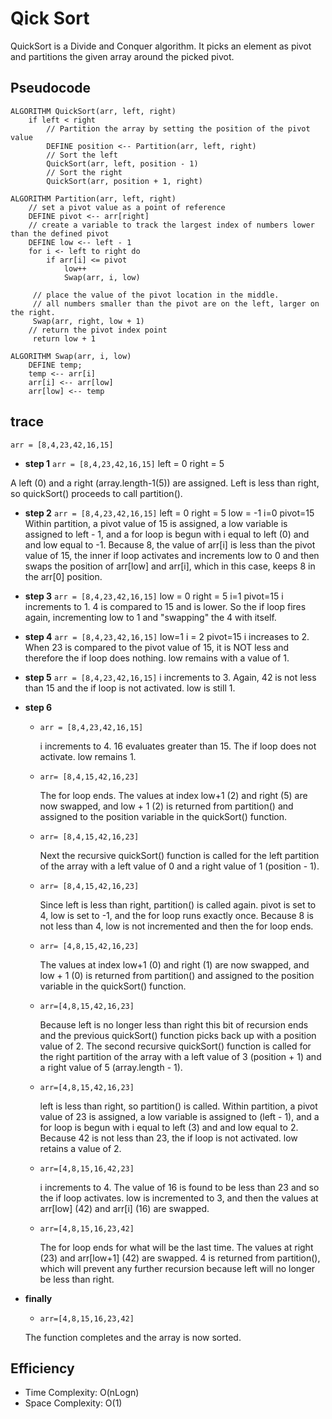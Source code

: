 # Qick Sort

QuickSort is a Divide and Conquer algorithm. It picks an element as pivot and partitions the given array around the picked pivot.

## Pseudocode

```pseudocode
ALGORITHM QuickSort(arr, left, right)
    if left < right
        // Partition the array by setting the position of the pivot value
        DEFINE position <-- Partition(arr, left, right)
        // Sort the left
        QuickSort(arr, left, position - 1)
        // Sort the right
        QuickSort(arr, position + 1, right)

ALGORITHM Partition(arr, left, right)
    // set a pivot value as a point of reference
    DEFINE pivot <-- arr[right]
    // create a variable to track the largest index of numbers lower than the defined pivot
    DEFINE low <-- left - 1
    for i <- left to right do
        if arr[i] <= pivot
            low++
            Swap(arr, i, low)

     // place the value of the pivot location in the middle.
     // all numbers smaller than the pivot are on the left, larger on the right.
     Swap(arr, right, low + 1)
    // return the pivot index point
     return low + 1

ALGORITHM Swap(arr, i, low)
    DEFINE temp;
    temp <-- arr[i]
    arr[i] <-- arr[low]
    arr[low] <-- temp
```

## trace

`arr = [8,4,23,42,16,15]`

- **step 1**
  `arr = [8,4,23,42,16,15]`
  left = 0
  right = 5

A left (0) and a right (array.length-1(5)) are assigned. Left is less than right, so quickSort() proceeds to call partition().

- **step 2**
  `arr = [8,4,23,42,16,15]`
  left = 0
  right = 5
  low = -1
  i=0
  pivot=15
  Within partition, a pivot value of 15 is assigned, a low variable is assigned to left - 1, and a for loop is begun with i equal to left (0) and and low equal to -1. Because 8, the value of arr[i] is less than the pivot value of 15, the inner if loop activates and increments low to 0 and then swaps the position of arr[low] and arr[i], which in this case, keeps 8 in the arr[0] position.

- **step 3**
 `arr = [8,4,23,42,16,15]`
  low = 0
  right = 5
  i=1
  pivot=15
  i increments to 1. 4 is compared to 15 and is lower. So the if loop fires again, incrementing low to 1 and "swapping" the 4 with itself.

- **step 4**
  `arr = [8,4,23,42,16,15]`
  low=1
  i = 2
  pivot=15
  i increases to 2. When 23 is compared to the pivot value of 15, it is NOT less and therefore the if loop does nothing. low remains with a value of 1.

- **step 5**
  `arr = [8,4,23,42,16,15]`
  i increments to 3. Again, 42 is not less than 15 and the if loop is not activated. low is still 1.

- **step 6**

  - `arr = [8,4,23,42,16,15]`

    i increments to 4. 16 evaluates greater than 15. The if loop does not activate. low remains 1.

  - `arr= [8,4,15,42,16,23]`

    The for loop ends. The values at index low+1 (2) and right (5) are now swapped, and low + 1 (2) is returned from partition() and assigned to the position variable in the quickSort() function.

  - `arr= [8,4,15,42,16,23]`

    Next the recursive quickSort() function is called for the left partition of the array with a left value of 0 and a right value of 1 (position - 1).

  - `arr= [8,4,15,42,16,23]`

    Since left is less than right, partition() is called again. pivot is set to 4, low is set to -1, and the for loop runs exactly once. Because 8 is not less than 4, low is not incremented and then the for loop ends.

  - `arr= [4,8,15,42,16,23]`

    The values at index low+1 (0) and right (1) are now swapped, and low + 1 (0) is returned from partition() and assigned to the position variable in the quickSort() function.

  - `arr=[4,8,15,42,16,23]`

    Because left is no longer less than right this bit of recursion ends and the previous quickSort() function picks back up with a position value of 2. The second recursive quickSort() function is called for the right partition of the array with a left value of 3 (position + 1) and a right value of 5 (array.length - 1).

  - `arr=[4,8,15,42,16,23]`

    left is less than right, so partition() is called. Within partition, a pivot value of 23 is assigned, a low variable is assigned to (left - 1), and a for loop is begun with i equal to left (3) and and low equal to 2. Because 42 is not less than 23, the if loop is not activated. low retains a value of 2.

  - `arr=[4,8,15,16,42,23]`

    i increments to 4. The value of 16 is found to be less than 23 and so the if loop activates. low is incremented to 3, and then the values at arr[low] (42) and arr[i] (16) are swapped.

  - `arr=[4,8,15,16,23,42]`

    The for loop ends for what will be the last time. The values at right (23) and arr[low+1] (42) are swapped. 4 is returned from partition(), which will prevent any further recursion because left will no longer be less than right.

- **finally**

  - `arr=[4,8,15,16,23,42]`

  The function completes and the array is now sorted.

## Efficiency

- Time Complexity: O(nLogn)
- Space Complexity: O(1)
